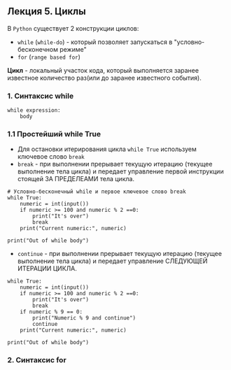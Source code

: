 ## Лекция 5. Циклы

В `Python` существует 2 конструкции циклов:
* `while` (`while-do`) - который позволяет запускаться в "условно-бесконечном режиме"
* `for` (`range based for`)

**Цикл** - локальный участок кода, который выполняется заранее известное количество раз(или до заранее известного события).

### 1. Синтаксис while
```
while expression:
    body
```

### 1.1 Простейший while True
* Для остановки итерирования цикла `while True` используем ключевое слово `break`
* `break` - при выполнении прерывает текущую итерацию (текущее выполнение тела цикла) и передает управление первой инструкции стоящей ЗА ПРЕДЕЛЕАМИ тела цикла.
```
# Условно-бесконечный while и первое ключевое слово break
while True:
    numeric = int(input())
    if numeric >= 100 and numeric % 2 ==0:
        print("It's over")
        break
    print("Current numeric:", numeric)

print("Out of while body")
```

* `continue` - при выполнении прерывает текущую итерацию (текущее выполнение тела цикла) и передает управление СЛЕДУЮЩЕЙ ИТЕРАЦИИ ЦИКЛА.
```
while True:
    numeric = int(input())
    if numeric >= 100 and numeric % 2 ==0:
        print("It's over")
        break
    if numeric % 9 == 0:
        print("Numeric % 9 and continue")
        continue
    print("Current numeric:", numeric)

print("Out of while body")
```

### 2. Синтаксис for

